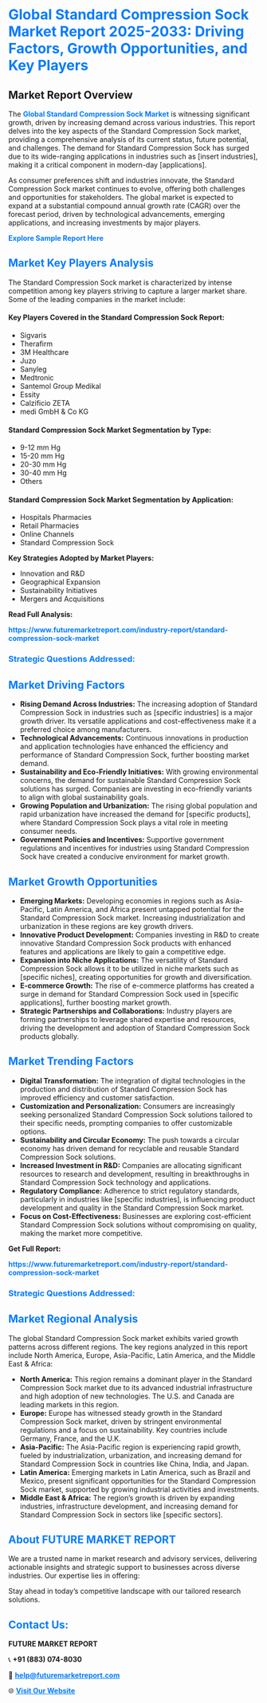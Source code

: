 <h1 style="color: #007BFF;">Global Standard Compression Sock Market Report 2025-2033: Driving Factors, Growth Opportunities, and Key Players</h1>

<section id="overview">
<h2>Market Report Overview</h2>
<p>The <a href="https://www.futuremarketreport.com/industry-report/standard-compression-sock-market" style="color: #007BFF; text-decoration: none;"><strong>Global Standard Compression Sock Market</strong></a> is witnessing significant growth, driven by increasing demand across various industries. This report delves into the key aspects of the Standard Compression Sock market, providing a comprehensive analysis of its current status, future potential, and challenges. The demand for Standard Compression Sock has surged due to its wide-ranging applications in industries such as [insert industries], making it a critical component in modern-day [applications].</p>
<p>As consumer preferences shift and industries innovate, the Standard Compression Sock market continues to evolve, offering both challenges and opportunities for stakeholders. The global market is expected to expand at a substantial compound annual growth rate (CAGR) over the forecast period, driven by technological advancements, emerging applications, and increasing investments by major players.</p>
</section>

<section id="overview">
<p><a href="https://www.futuremarketreport.com/request-sample/reportId=112553" style="color: #007BFF; text-decoration: none;"><strong>Explore Sample Report Here</strong></a></p>
</section>

<section id="key-players">
<h2 style="color: #007BFF;">Market Key Players Analysis</h2>
<p>The Standard Compression Sock market is characterized by intense competition among key players striving to capture a larger market share. Some of the leading companies in the market include:</p>
<h4>Key Players Covered in the Standard Compression Sock Report:</h4>
<ul><li>Sigvaris</li><li>Therafirm</li><li>3M Healthcare</li><li>Juzo</li><li>Sanyleg</li><li>Medtronic</li><li>Santemol Group Medikal</li><li>Essity</li><li>Calzificio ZETA</li><li>medi GmbH &amp; Co KG</li></ul>
<h4>Standard Compression Sock Market Segmentation by Type:</h4>
<ul><li>9-12 mm Hg</li><li>15-20 mm Hg</li><li>20-30 mm Hg</li><li>30-40 mm Hg</li><li>Others</li></ul>

<h4>Standard Compression Sock Market Segmentation by Application:</h4>
<ul><li>Hospitals Pharmacies</li><li>Retail Pharmacies</li><li>Online Channels</li><li>Standard Compression Sock</li></ul>
<p><strong>Key Strategies Adopted by Market Players:</strong></p>
<ul>
<li>Innovation and R&D</li>
<li>Geographical Expansion</li>
<li>Sustainability Initiatives</li>
<li>Mergers and Acquisitions</li>
</ul>
</section>

<section>
<p><strong>Read Full Analysis: </strong></p><a href="https://www.futuremarketreport.com/industry-report/standard-compression-sock-market" style="color: #007BFF; text-decoration: none;"><strong>https://www.futuremarketreport.com/industry-report/standard-compression-sock-market</strong></a>
<h3 style="color: #007BFF;">Strategic Questions Addressed:</h3>
</section>

<section id="driving-factors">
<h2 style="color: #007BFF;">Market Driving Factors</h2>
<ul>
<li><strong>Rising Demand Across Industries:</strong> The increasing adoption of Standard Compression Sock in industries such as [specific industries] is a major growth driver. Its versatile applications and cost-effectiveness make it a preferred choice among manufacturers.</li>
<li><strong>Technological Advancements:</strong> Continuous innovations in production and application technologies have enhanced the efficiency and performance of Standard Compression Sock, further boosting market demand.</li>
<li><strong>Sustainability and Eco-Friendly Initiatives:</strong> With growing environmental concerns, the demand for sustainable Standard Compression Sock solutions has surged. Companies are investing in eco-friendly variants to align with global sustainability goals.</li>
<li><strong>Growing Population and Urbanization:</strong> The rising global population and rapid urbanization have increased the demand for [specific products], where Standard Compression Sock plays a vital role in meeting consumer needs.</li>
<li><strong>Government Policies and Incentives:</strong> Supportive government regulations and incentives for industries using Standard Compression Sock have created a conducive environment for market growth.</li>
</ul>
</section>

<section id="growth-opportunities">
<h2 style="color: #007BFF;">Market Growth Opportunities</h2>
<ul>
<li><strong>Emerging Markets:</strong> Developing economies in regions such as Asia-Pacific, Latin America, and Africa present untapped potential for the Standard Compression Sock market. Increasing industrialization and urbanization in these regions are key growth drivers.</li>
<li><strong>Innovative Product Development:</strong> Companies investing in R&D to create innovative Standard Compression Sock products with enhanced features and applications are likely to gain a competitive edge.</li>
<li><strong>Expansion into Niche Applications:</strong> The versatility of Standard Compression Sock allows it to be utilized in niche markets such as [specific niches], creating opportunities for growth and diversification.</li>
<li><strong>E-commerce Growth:</strong> The rise of e-commerce platforms has created a surge in demand for Standard Compression Sock used in [specific applications], further boosting market growth.</li>
<li><strong>Strategic Partnerships and Collaborations:</strong> Industry players are forming partnerships to leverage shared expertise and resources, driving the development and adoption of Standard Compression Sock products globally.</li>
</ul>
</section>

<section id="trending-factors">
<h2 style="color: #007BFF;">Market Trending Factors</h2>
<ul>
<li><strong>Digital Transformation:</strong> The integration of digital technologies in the production and distribution of Standard Compression Sock has improved efficiency and customer satisfaction.</li>
<li><strong>Customization and Personalization:</strong> Consumers are increasingly seeking personalized Standard Compression Sock solutions tailored to their specific needs, prompting companies to offer customizable options.</li>
<li><strong>Sustainability and Circular Economy:</strong> The push towards a circular economy has driven demand for recyclable and reusable Standard Compression Sock solutions.</li>
<li><strong>Increased Investment in R&D:</strong> Companies are allocating significant resources to research and development, resulting in breakthroughs in Standard Compression Sock technology and applications.</li>
<li><strong>Regulatory Compliance:</strong> Adherence to strict regulatory standards, particularly in industries like [specific industries], is influencing product development and quality in the Standard Compression Sock market.</li>
<li><strong>Focus on Cost-Effectiveness:</strong> Businesses are exploring cost-efficient Standard Compression Sock solutions without compromising on quality, making the market more competitive.</li>
</ul>
</section>

<section>
<p><strong>Get Full Report: </strong></p><a href="https://www.futuremarketreport.com/industry-report/standard-compression-sock-market" style="color: #007BFF; text-decoration: none;"><strong>https://www.futuremarketreport.com/industry-report/standard-compression-sock-market</strong></a>
<h3 style="color: #007BFF;">Strategic Questions Addressed:</h3>
</section>


<section id="regional-analysis">
<h2 style="color: #007BFF;">Market Regional Analysis</h2>
<p>The global Standard Compression Sock market exhibits varied growth patterns across different regions. The key regions analyzed in this report include North America, Europe, Asia-Pacific, Latin America, and the Middle East & Africa:</p>
<ul>
<li><strong>North America:</strong> This region remains a dominant player in the Standard Compression Sock market due to its advanced industrial infrastructure and high adoption of new technologies. The U.S. and Canada are leading markets in this region.</li>
<li><strong>Europe:</strong> Europe has witnessed steady growth in the Standard Compression Sock market, driven by stringent environmental regulations and a focus on sustainability. Key countries include Germany, France, and the U.K.</li>
<li><strong>Asia-Pacific:</strong> The Asia-Pacific region is experiencing rapid growth, fueled by industrialization, urbanization, and increasing demand for Standard Compression Sock in countries like China, India, and Japan.</li>
<li><strong>Latin America:</strong> Emerging markets in Latin America, such as Brazil and Mexico, present significant opportunities for the Standard Compression Sock market, supported by growing industrial activities and investments.</li>
<li><strong>Middle East & Africa:</strong> The region’s growth is driven by expanding industries, infrastructure development, and increasing demand for Standard Compression Sock in sectors like [specific sectors].</li>
</ul>
</section>

<footer>
<h2 style="color: #007BFF;">About FUTURE MARKET REPORT</h2>
<p>We are a trusted name in market research and advisory services, delivering actionable insights and strategic support to businesses across diverse industries. Our expertise lies in offering:</p>

<p>Stay ahead in today’s competitive landscape with our tailored research solutions.</p>

<h2 style="color: #007BFF;">Contact Us:</h2>
<p><strong>FUTURE MARKET REPORT</strong></p>
<p>📞 <strong>+91 (883) 074-8030</strong></p>
<p>📧 <strong><a href="mailto:help@futuremarketreport.com" style="color: #007BFF;">help@futuremarketreport.com</a></strong></p>
<p>🌐 <strong><a href="https://www.futuremarketreport.com/" style="color: #007BFF;">Visit Our Website</a></strong></p>
</footer>